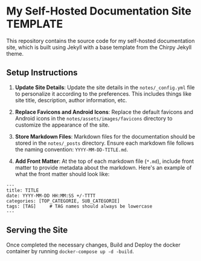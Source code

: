 # My Self-Hosted Documentation Site TEMPLATE

This repository contains the source code for my self-hosted documentation site, which is built using Jekyll with a base template from the Chirpy Jekyll theme.

## Setup Instructions

1. **Update Site Details**: Update the site details in the `notes/_config.yml` file to personalize it according to the preferences. This includes things like site title, description, author information, etc.

2. **Replace Favicons and Android Icons**: Replace the default favicons and Android icons in the `notes/assets/images/favicons` directory to customize the appearance of the site.

3. **Store Markdown Files**: Markdown files for the documentation should be stored in the `notes/_posts` directory. Ensure each markdown file follows the naming convention: `YYYY-MM-DD-TITLE.md`.

4. **Add Front Matter**: At the top of each markdown file (`*.md`), include front matter to provide metadata about the markdown. Here's an example of what the front matter should look like:

```
---
title: TITLE
date: YYYY-MM-DD HH:MM:SS +/-TTTT
categories: [TOP_CATEGORIE, SUB_CATEGORIE]
tags: [TAG]     # TAG names should always be lowercase
---
```

## Serving the Site

Once completed the necessary changes, Build and Deploy the docker container by running `docker-compose up -d -build`.
